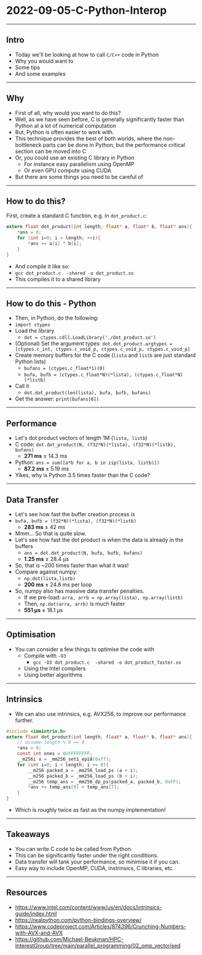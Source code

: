 # 2022-09-05-C-Python-Interop

---
## Intro
+ Today we'll be looking at how to call `C/C++` code in Python
+ Why you would want to
+ Some tips
+ And some examples

---
## Why
+ First of all, why would you want to do this?
+ Well, as we have seen before, C is generally significantly faster than Python at a lot of numerical computation
+ But, Python is often easier to work with.
+ This technique provides the best of both worlds, where the non-bottleneck parts can be done in Python, but the performance critical section can be moved into C
+ Or, you could use an existing C library in Python
	+ For instance easy parallelism using OpenMP
	+ Or even GPU compute using CUDA
+ But there are some things you need to be careful of

---

## How to do this?
First, create a standard C function, e.g. in `dot_product.c`:
```c
extern float dot_product(int length, float* a, float* b, float* ans){
    *ans = 0;
    for (int i=0; i < length; ++i){
        *ans += a[i] * b[i];
    }
}
```

+ And compile it like so:
+ `gcc dot_product.c  -shared -o dot_product.so`
+ This compiles it to a shared library

---

## How to do this - Python

+ Then, in Python, do the following:
+ `import ctypes`
+ Load the library
	+ `dot = ctypes.cdll.LoadLibrary('./dot_product.so')`
+ (Optional) Set the argument types: `dot.dot_product.argtypes = [ctypes.c_int, ctypes.c_void_p, ctypes.c_void_p, ctypes.c_void_p]`
+ Create memory buffers for the C code (`lista` and `listb` are just standard Python lists)
	+ `bufans = (ctypes.c_float*1)(0)`
	+ `bufa, bufb = (ctypes.c_float*N)(*lista), (ctypes.c_float*N)(*listb)`
+ Call it
	+ `dot.dot_product(len(lista), bufa, bufb, bufans)`
+ Get the answer: `print(bufans[0])`

---

## Performance
+ Let's dot product vectors of length 1M (`lista, listb`)
+ C code: `dot.dot_product(N, (f32*N)(*lista), (f32*N)(*listb), bufans)`
	+ **271 ms** ± 14.3 ms
+ Python: `ans = sum([a*b for a, b in zip(lista, listb)])`
	+ **87.2 ms** ± 5.19 ms
+ Yikes, why is Python 3.5 times faster than the C code?

---

## Data Transfer
+ Let's see how fast the buffer creation process is
+ `bufa, bufb = (f32*N)(*lista), (f32*N)(*listb)`
	+ **283 ms** ± 42 ms
+ Mmm... So that is quite slow.
+ Let's see how fast the dot product is when the data is already in the buffers
	+ `ans = dot.dot_product(N, bufa, bufb, bufans)`
	+ **1.25 ms** ± 28.4 µs
+ So, that is ~200 times faster than what it was!
+ Compare against numpy:
	+ `np.dot(lista,listb)`
	+ **200 ms** ± 24.8 ms per loop
+ So, numpy also has massive data transfer penalties.
	+ If we pre-load: `arra, arrb = np.array(lista), np.array(listb)`
	+ Then, `np.dot(arra, arrb)` is much faster
	+ **551 µs** ± 18.1 µs

---
## Optimisation
+ You can consider a few things to optimise the code with
	+ Compile with `-O3`
		+ `gcc -O3 dot_product.c  -shared -o dot_product_faster.so`
	+ Using the Intel compilers
	+ Using better algorithms

---

## Intrinsics
- We can also use intrinsics, e.g. AVX256, to improve our performance further.

```c
#include <immintrin.h>
extern float dot_product(int length, float* a, float* b, float* ans){
    // assume length % 8 == 0
    *ans = 0;
    const int ones = 0xFFFFFFFF;
    __m256i x = _mm256_set1_epi8(0xff);
    for (int i=0; i < length; i += 8){
        __m256 packed_a = _mm256_load_ps (a + i);
        __m256 packed_b = _mm256_load_ps (b + i);
        __m256 temp_ans = _mm256_dp_ps(packed_a, packed_b, 0xFF);
        *ans += temp_ans[0] + temp_ans[7];
    }
}
```


+ Which is roughly twice as fast as the numpy implementation!

---

## Takeaways
+ You can write C code to be called from Python.
+ This can be significantly faster under the right conditions.
+ Data transfer will tank your performance, so minimise it if you can.
+ Easy way to include OpenMP, CUDA, instrinsics, C libraries, etc.

---

## Resources
- https://www.intel.com/content/www/us/en/docs/intrinsics-guide/index.html
- https://realpython.com/python-bindings-overview/
- https://www.codeproject.com/Articles/874396/Crunching-Numbers-with-AVX-and-AVX
- https://github.com/Michael-Beukman/HPC-InterestGroup/tree/main/parallel_programming/02_omp_vectorised